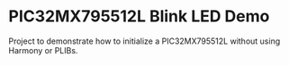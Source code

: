 PIC32MX795512L Blink LED Demo
=============================

Project to demonstrate how to initialize a PIC32MX795512L without using Harmony or PLIBs.
